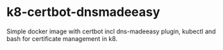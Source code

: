 # k8-certbot-dnsmadeeasy
Simple docker image with certbot incl dns-madeeasy plugin, kubectl and bash for certificate management in k8.
